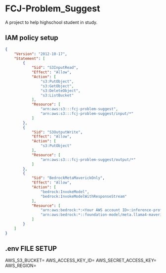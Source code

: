 # FCJ-Problem_Suggest
A project to help highschool student in study.

## IAM policy setup

```json
{
	"Version": "2012-10-17",
	"Statement": [
		{
			"Sid": "S3InputRead",
			"Effect": "Allow",
			"Action": [
				"s3:PutObject",
				"s3:GetObject",
				"s3:DeleteObject",
				"s3:ListBucket"
			],
			"Resource": [
				"arn:aws:s3:::fcj-problem-suggest",
				"arn:aws:s3:::fcj-problem-suggest/input/*"
			]
		},
		{
			"Sid": "S3OutputWrite",
			"Effect": "Allow",
			"Action": [
				"s3:PutObject"
			],
			"Resource": [
				"arn:aws:s3:::fcj-problem-suggest/output/*"
			]
		},
		{
			"Sid": "BedrockMetaMaverickOnly",
			"Effect": "Allow",
			"Action": [
				"bedrock:InvokeModel",
				"bedrock:InvokeModelWithResponseStream"
			],
			"Resource": [
				"arn:aws:bedrock:*:<Your AWS account ID>:inference-profile/us.meta.llama4-maverick-17b-instruct-v1:0",
				"arn:aws:bedrock:*::foundation-model/meta.llama4-maverick-17b-instruct-v1:0"
			]
		}
	]
}
```

## .env FILE SETUP
AWS_S3_BUCKET=<Your Bucket name>
AWS_ACCESS_KEY_ID=<Your IAM access key>
AWS_SECRET_ACCESS_KEY=<Your IAM Secret key>
AWS_REGION=<Your Region setup>
